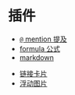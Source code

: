 # 插件

<!-- - [`ctrl+enter` 换行](https://github.com/wangeditor-next/wangEditor-plugin-ctrl-enter) -->
- [`@` mention 提及](https://github.com/wangeditor-next/wangEditor-next/tree/master/packages/plugin-mention)
- [formula 公式](https://github.com/wangeditor-next/wangEditor-next/tree/master/packages/plugin-formula)
- [markdown](https://github.com/wangeditor-next/wangEditor-next/tree/master/packages/plugin-markdown)
<!-- - [上传附件](https://github.com/wangeditor-next/wangEditor-plugin-upload-attachment) -->
- [链接卡片](https://github.com/wangeditor-next/wangEditor-next/tree/master/packages/plugin-link-card)
- [浮动图片](https://github.com/wangeditor-next/wangEditor-next/tree/master/packages/plugin-float-image)
